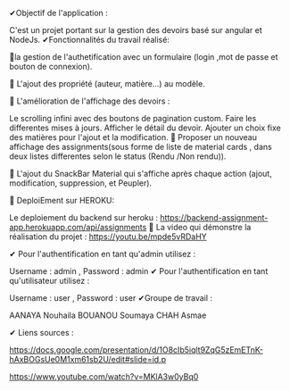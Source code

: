 ✔Objectif de l'application :

C'est un projet portant sur la gestion des devoirs basé sur angular et NodeJs.
✔Fonctionnalités du travail réalisé:

🥇la gestion de l'authetification avec un formulaire (login ,mot de passe et bouton de connexion).

🥇 L'ajout des propriété (auteur, matière...) au modèle.

🥇 L'amélioration de l'affichage des devoirs :

Le scrolling infini avec des boutons de pagination custom.
Faire les differentes mises à jours.
Afficher le détail du devoir.
Ajouter un choix fixe des matières pour l'ajout et la modification.
🥇 Proposer un nouveau affichage des assignments(sous forme de liste de material cards , dans deux listes differentes selon le status (Rendu /Non rendu)).

🥇 L'ajout du SnackBar Material qui s'affiche après chaque action (ajout, modification, suppression, et Peupler).

🥇 DeploiEment sur HEROKU:

Le deploiement du backend sur heroku : https://backend-assignment-app.herokuapp.com/api/assignments
🥇 La video qui démonstre la réalisation du projet : https://youtu.be/mpde5vRDaHY

✔ Pour l'authentification en tant qu'admin utilisez :

Username : admin , Password : admin
✔ Pour l'authentification en tant qu'utilisateur utilisez :

Username : user , Password : user
✔Groupe de travail :

AANAYA Nouhaila BOUANOU Soumaya CHAH Asmae

✔ Liens sources :

https://docs.google.com/presentation/d/1O8cIb5iqlt9ZqG5zEmETnK-hAxBOGsUe0M1xm61sb2U/edit#slide=id.p

https://www.youtube.com/watch?v=MKlA3w0yBq0
